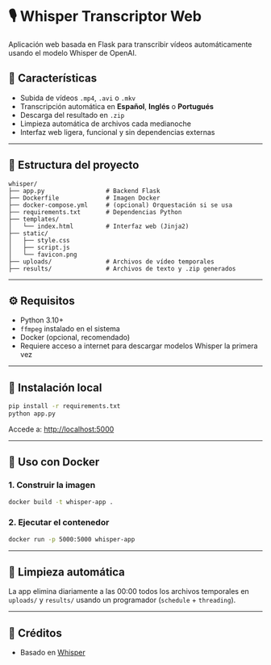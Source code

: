 # 🎙️ Whisper Transcriptor Web

Aplicación web basada en Flask para transcribir vídeos automáticamente usando el modelo Whisper de OpenAI.

## 🚀 Características

- Subida de vídeos `.mp4`, `.avi` o `.mkv`
- Transcripción automática en **Español**, **Inglés** o **Portugués**
- Descarga del resultado en `.zip`
- Limpieza automática de archivos cada medianoche
- Interfaz web ligera, funcional y sin dependencias externas

---

## 📁 Estructura del proyecto

```
whisper/
├── app.py                 # Backend Flask
├── Dockerfile             # Imagen Docker
├── docker-compose.yml     # (opcional) Orquestación si se usa
├── requirements.txt       # Dependencias Python
├── templates/
│   └── index.html         # Interfaz web (Jinja2)
├── static/
│   ├── style.css
│   ├── script.js
│   └── favicon.png
├── uploads/               # Archivos de vídeo temporales
├── results/               # Archivos de texto y .zip generados
```

---

## ⚙️ Requisitos

- Python 3.10+
- `ffmpeg` instalado en el sistema
- Docker (opcional, recomendado)
- Requiere acceso a internet para descargar modelos Whisper la primera vez

---

## 🧪 Instalación local

```bash
pip install -r requirements.txt
python app.py
```

Accede a: [http://localhost:5000](http://localhost:5000)

---

## 🐳 Uso con Docker

### 1. Construir la imagen

```bash
docker build -t whisper-app .
```

### 2. Ejecutar el contenedor

```bash
docker run -p 5000:5000 whisper-app
```

---

## 🧼 Limpieza automática

La app elimina diariamente a las 00:00 todos los archivos temporales en `uploads/` y `results/` usando un programador (`schedule` + `threading`).

---

## 🧠 Créditos

- Basado en [Whisper](https://github.com/openai/whisper)




